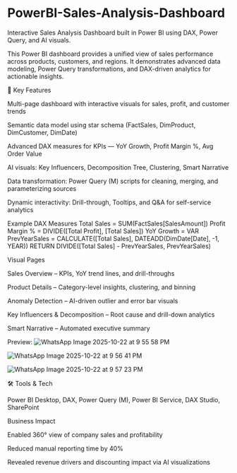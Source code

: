 # PowerBI-Sales-Analysis-Dashboard
Interactive Sales Analysis Dashboard built in Power BI using DAX, Power Query, and AI visuals.

This Power BI dashboard provides a unified view of sales performance across products, customers, and regions.
It demonstrates advanced data modeling, Power Query transformations, and DAX-driven analytics for actionable insights.

🧱 Key Features

Multi-page dashboard with interactive visuals for sales, profit, and customer trends

Semantic data model using star schema (FactSales, DimProduct, DimCustomer, DimDate)

Advanced DAX measures for KPIs — YoY Growth, Profit Margin %, Avg Order Value

AI visuals: Key Influencers, Decomposition Tree, Clustering, Smart Narrative

Data transformation: Power Query (M) scripts for cleaning, merging, and parameterizing sources

Dynamic interactivity: Drill-through, Tooltips, and Q&A for self-service analytics


Example DAX Measures
Total Sales = SUM(FactSales[SalesAmount])
Profit Margin % = DIVIDE([Total Profit], [Total Sales])
YoY Growth = 
VAR PrevYearSales = CALCULATE([Total Sales], DATEADD(DimDate[Date], -1, YEAR))
RETURN DIVIDE([Total Sales] - PrevYearSales, PrevYearSales)

Visual Pages

Sales Overview – KPIs, YoY trend lines, and drill-throughs

Product Details – Category-level insights, clustering, and binning

Anomaly Detection – AI-driven outlier and error bar visuals

Key Influencers & Decomposition – Root cause and drill-down analytics

Smart Narrative – Automated executive summary

Preview: 
![WhatsApp Image 2025-10-22 at 9 55 58 PM](https://github.com/user-attachments/assets/bc653b40-2474-4ad9-bb02-32ce680973ca)

![WhatsApp Image 2025-10-22 at 9 56 41 PM](https://github.com/user-attachments/assets/e643927e-ebe6-4ca3-a8c7-39c43c11d884)

![WhatsApp Image 2025-10-22 at 9 57 23 PM](https://github.com/user-attachments/assets/36b94a8d-e53e-4d70-89a9-9ba27452dd1d)


🛠 Tools & Tech

Power BI Desktop, DAX, Power Query (M), Power BI Service, DAX Studio, SharePoint


Business Impact

Enabled 360° view of company sales and profitability

Reduced manual reporting time by 40%

Revealed revenue drivers and discounting impact via AI visualizations
